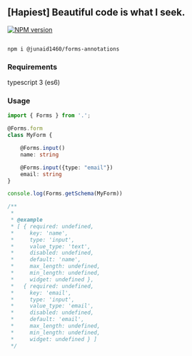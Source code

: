 ## [Hapiest] Beautiful code is what I seek.
<span class="badge-npmversion"><a href="https://www.npmjs.com/package/@junaid1460/forms-annotations" title="View this project on NPM"><img src="https://img.shields.io/npm/v/@junaid1460/forms-annotations.svg" alt="NPM version" /></a></span>

```shell

npm i @junaid1460/forms-annotations
```

### Requirements
typescript 3 (es6)

### Usage

```typescript
import { Forms } from '.';

@Forms.form
class MyForm {

    @Forms.input()
    name: string

    @Forms.input({type: "email"})
    email: string
}

console.log(Forms.getSchema(MyForm))

/**
 * 
 * @example 
 * [ { required: undefined,
 *     key: 'name',
 *     type: 'input',
 *     value_type: 'text',
 *     disabled: undefined,
 *     default: 'name',
 *     max_length: undefined,
 *     min_length: undefined,
 *     widget: undefined },
 *   { required: undefined,
 *     key: 'email',
 *     type: 'input',
 *     value_type: 'email',
 *     disabled: undefined,
 *     default: 'email',
 *     max_length: undefined,
 *     min_length: undefined,
 *     widget: undefined } ]
 */

```